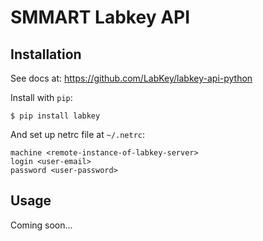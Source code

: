 # SMMART Labkey API

## Installation

See docs at: https://github.com/LabKey/labkey-api-python

Install with `pip`:

```
$ pip install labkey
```

And set up netrc file at ``~/.netrc``:
```
machine <remote-instance-of-labkey-server>
login <user-email>
password <user-password>
```

## Usage

Coming soon...
